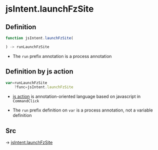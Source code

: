 # jsIntent.launchFzSite

## Definition

```js.js
function jsIntent.launchFzSite(

) -> runLaunchFzSite
```

- The `run` prefix annotation is a process annotation
## Definition by js action

```js.js
var=runLaunchFzSite
	?func=jsIntent.launchFzSite

```

- [js action](#) is annotation-oriented language based on javascript in `CommandClick`

- The `run` prefix definition on `var` is a process annotation, not a variable definition

## Src

-> [jsIntent.launchFzSite](https://github.com/puutaro/CommandClick/blob/master/app/src/main/java/com/puutaro/commandclick/fragment_lib/terminal_fragment/js_interface/JsIntent.kt#L38)


